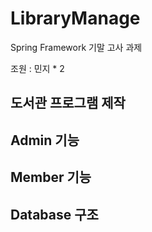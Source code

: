 # LibraryManage

Spring Framework 기말 고사 과제

조원 : 민지 * 2

## 도서관 프로그램 제작

## Admin 기능

## Member 기능

## Database 구조
